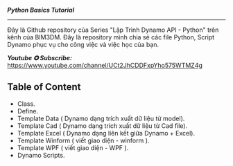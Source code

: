 **_Python Basics Tutorial_**

---

Đây là Github repository của Series "Lập Trình Dynamo API - Python" trên kênh của BIM3DM. Đây là repository mình chia sẻ các file Python, Script Dynamo phục vụ cho công việc và việc học của bạn.

**_Youtube ✪ Subscribe:_** https://www.youtube.com/channel/UCt2JhCDDFxpYho575WTMZ4g

## **Table of Content**

- Class.
- Define.
- Template Data ( Dynamo dạng trích xuất dữ liệu từ model).
- Template Cad ( Dynamo dạng trích xuất dữ liệu từ Cad file).
- Template Excel ( Dynamo dạng liên kết giữa Dynamo + Excel).
- Template Winform ( viết giao diện - winform ).
- Template WPF ( viết giao diện - WPF ).
- Dynamo Scripts.
